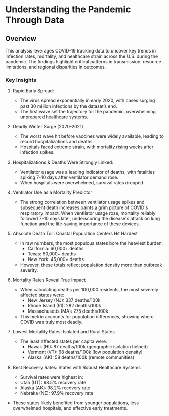 # **Understanding the Pandemic Through Data**

## Overview
This analysis leverages COVID-19 tracking data to uncover key trends in infection rates, mortality, and healthcare strain across the U.S. during the pandemic. The findings highlight critical patterns in transmission, resource limitations, and regional disparities in outcomes.

### **Key Insights**
1. Rapid Early Spread:
   - The virus spread exponentially in early 2020, with cases surging past 30 million infections by the dataset’s end.
   - The first wave set the trajectory for the pandemic, overwhelming unprepared healthcare systems.

2. Deadly Winter Surge (2020-2021)
   - The worst wave hit before vaccines were widely available, leading to record hospitalizations and deaths.
   - Hospitals faced extreme strain, with mortality rising weeks after infection spikes.

3. Hospitalizations & Deaths Were Strongly Linked:
   - Ventilator usage was a leading indicator of deaths, with fatalities spiking 7-10 days after ventilator demand rose.
   - When hospitals were overwhelmed, survival rates dropped.

4. Ventilator Use as a Mortality Predictor
   - The strong correlation between ventilator usage spikes and subsequent death increases paints a grim picture of COVID's respiratory impact. When ventilator usage rose, mortality reliably followed 7-10 days later, underscoring the disease's attack on lung function and the life-saving importance of these devices.

5. Absolute Death Toll: Coastal Population Centers Hit Hardest
   - In raw numbers, the most populous states bore the heaviest burden:
     - California: 60,000+ deaths
     - Texas: 50,000+ deaths
     - New York: 45,000+ deaths
   - However, these totals reflect population density more than outbreak severity.

6. Mortality Rates Reveal True Impact
   - When calculating deaths per 100,000 residents, the most severely affected states were:
     - New Jersey (NJ): 337 deaths/100k
     - Rhode Island (RI): 282 deaths/100k
     - Massachusetts (MA): 275 deaths/100k
   - This metric accounts for population differences, showing where COVID was truly most deadly.

7. Lowest Mortality Rates: Isolated and Rural States
   - The least affected states per capita were:
     - Hawaii (HI): 87 deaths/100k (geographic isolation helped)
     - Vermont (VT): 68 deaths/100k (low population density)
     - Alaska (AK): 58 deaths/100k (remote communities)

8. Best Recovery Rates: States with Robust Healthcare Systems
   - Survival rates were highest in:
    - Utah (UT): 98.5% recovery rate
    - Alaska (AK): 98.2% recovery rate
    - Nebraka (NE): 97.9% recovery rate
  - These states likely benefited from younger populations, less overwhelmed hospitals, and effective early treatments.



